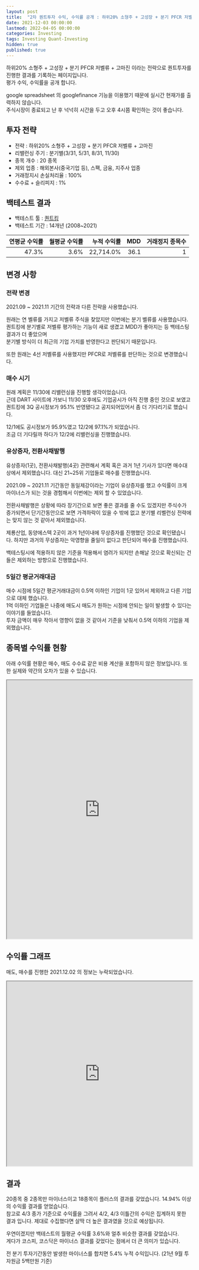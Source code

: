 ```yaml
---
layout: post
title:  "2차 퀀트투자 수익, 수익률 공개 : 하위20% 소형주 + 고성장 + 분기 PFCR 저벨류 + 고마진"
date: 2021-12-03 00:00:00
lastmod: 2022-04-05 00:00:00
categories: Investing
tags: Investing Quant-Investing
hidden: true
published: true
---
```


하위20% 소형주 + 고성장 + 분기 PFCR 저벨류 + 고마진 이라는 전략으로 퀀트투자를 진행한 결과를 기록하는 페이지입니다.  
평가 수익, 수익률을 공개 합니다.  

<!--more-->  

google spreadsheet 의 googlefinance 기능을 이용했기 때문에 실시간 현재가를 출력하지 않습니다.  
주식시장이 종료되고 난 후 넉넉히 시간을 두고 오후 4시쯤 확인하는 것이 좋습니다.  

## 투자 전략

  * 전략 : 하위20% 소형주 + 고성장 + 분기 PFCR 저벨류 + 고마진
  * 리밸런싱 주기 : 분기별(3/31, 5/31, 8/31, 11/30)
  * 종목 개수 : 20 종목
  * 제외 업종 : 해외본사(중국기업 등), 스팩, 금융, 지주사 업종
  * 거래정지시 손실처리율 : 100%
  * 수수료 + 슬리피지 : 1%

## 백테스트 결과 

  * 백테스트 툴 : [퀀트킹](http://www.quantking.co.kr)
  * 백테스트 기간 : 14개년 (2008~2021)

|연평균 수익률|월평균 수익률|누적 수익률|MDD|거래정지 종목수|
|---:|---:|---:|---:|---:|
|47.3%|3.6%|22,714.0%|36.1|1|

## 변경 사항 

### 전략 변경 

2021.09 ~ 2021.11 기간의 전략과 다른 전략을 사용했습니다.  

원래는 연 벨류를 가지고 저벨류 주식을 찾았지만 이번에는 분기 벨류를 사용했습니다.  
퀀트킹에 분기별로 저벨류 평가하는 기능이 새로 생겼고 MDD가 좋아지는 등 백테스팅 결과가 더 좋았으며  
분기별 방식이 더 최근의 기업 가치를 반영한다고 판단되기 때문입니다.  

또한 원래는 4선 저벨류를 사용했지만 PFCR로 저벨류를 판단하는 것으로 변경했습니다.  

### 매수 시기

원래 계획은 11/30에 리밸런싱을 진행할 생각이었습니다.  
근데 DART 사이트에 가보니 11/30 오후에도 기업공시가 아직 진행 중인 것으로 보였고 
퀀트킹에 3Q 공시정보가 95.1% 반영됐다고 공지되어있어서 좀 더 기다리기로 했습니다.  

12/1에도 공시정보가 95.9%였고 12/2에 97.1%가 되었습니다.  
조금 더 기다릴까 하다가 12/2에 리밸런싱을 진행했습니다.  


### 유상증자, 전환사채발행

유상증자(1곳), 전환사채발행(4곳) 관련해서 계획 혹은 과거 1년 기사가 있다면 매수대상에서 제외했습니다. 대신 21~25위 기업들로 매수를 진행했습니다.  

2021.09 ~ 2021.11 기간동안 동일제강이라는 기업이 유상증자를 했고 수익률이 크게 마이너스가 되는 것을 경험해서 이번에는 제외 할 수 있었습니다.  

전환사채발행은 상황에 따라 장기간으로 보면 좋은 결과를 줄 수도 있겠지만 주식수가 증가되면서 단기간동안으로 보면 가격하락이 있을 수 밖에 없고 분기별 리벨런싱 전략에는 맞지 않는 것 같아서 제외했습니다.  

제룡산업, 동양에스텍 2곳이 과거 1년이내에 무상증자를 진행했던 것으로 확인됐습니다. 하지만 과거의 무상증자는 악영향을 줄일이 없다고 판단되어 매수를 진행했습니다.  

백테스팅시에 적용하지 않은 기준을 적용해서 염려가 되지만 손해날 것으로 확신되는 건들은 제외하는 방향으로 진행했습니다.  

### 5일간 평균거래대금
   
매수 시점에 5일간 평균거래대금이 0.5억 이하인 기업이 1곳 있어서 제외하고 다른 기업으로 대체 했습니다.  
1억 이하인 기업들은 나중에 매도시 매도가 원하는 시점에 안되는 일이 발생할 수 있다는 이야기를 들었습니다.  
투자 금액이 매우 작아서 영향이 없을 것 같아서 기준을 낮춰서 0.5억 이하의 기업을 제외했습니다.  
  
## 종목별 수익률 현황

아래 수익률 현황은 매수, 매도 수수료 같은 비용 계산을 포함하지 않은 정보입니다. 또한 실제와 약간의 오차가 있을 수 있습니다.  


<iframe src="https://docs.google.com/spreadsheets/d/e/2PACX-1vRHclJcL_QjTWm0g7gGzg-zn501Naf9ooeW5baGNkW86TSpbHulGFBWhZr77I9qk_HN7apM5oJSyUOg/pubhtml?gid=1446013921&single=true" style="width:100%;min-height:700px;max-height:2200px;"></iframe>
<!--ads-->  

## 수익률 그래프 

매도, 매수를 진행한 2021.12.02 의 정보는 누락되었습니다.  

<iframe src="https://docs.google.com/spreadsheets/d/e/2PACX-1vRHclJcL_QjTWm0g7gGzg-zn501Naf9ooeW5baGNkW86TSpbHulGFBWhZr77I9qk_HN7apM5oJSyUOg/pubhtml?gid=875176517&single=true" style="width:100%;min-height:500px;max-height:8000px;"></iframe>  

## 결과 

20종목 중 2종목만 마이너스이고 18종목이 플러스의 결과를 갖었습니다. 14.94% 이상의 수익률 결과를 얻었습니다.  
참고로 4/3 종가 기준으로 수익률을 그려서 4/2, 4/3 이틀간의 수익은 집계하지 못한 결과 입니다. 제대로 수집했다면 살딱 더 높은 결과였을 것으로 예상됩니다.  

우연이겠지만 백테스트의 월평균 수익률 3.6%와 얼추 비슷한 결과를 갖었습니다.  
게다가 코스피, 코스닥은 마이너스 결과를 갖었다는 점에서 더 큰 의미가 있습니다.  

전 분기 투자기간동안 발생한 마이너스를 합치면 5.4% 누적 수익입니다.  (21년 9월 투자원금 5백만원 기준)


